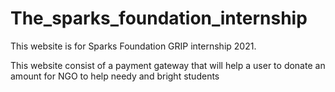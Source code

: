 # The_sparks_foundation_internship
This website is for Sparks Foundation GRIP internship 2021.

This website consist of a payment gateway that will help a user to donate an amount for NGO to help needy and bright students 
